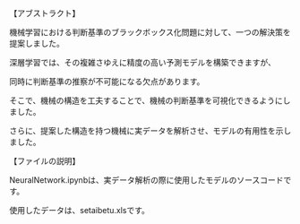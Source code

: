 【アブストラクト】

機械学習における判断基準のブラックボックス化問題に対して、一つの解決策を提案しました。

深層学習では、その複雑さゆえに精度の高い予測モデルを構築できますが、

同時に判断基準の推察が不可能になる欠点があります。

そこで、機械の構造を工夫することで、機械の判断基準を可視化できるようにしました。 

さらに、提案した構造を持つ機械に実データを解析させ、モデルの有用性を示しました。

【ファイルの説明】

NeuralNetwork.ipynbは、実データ解析の際に使用したモデルのソースコードです。

使用したデータは、setaibetu.xlsです。
